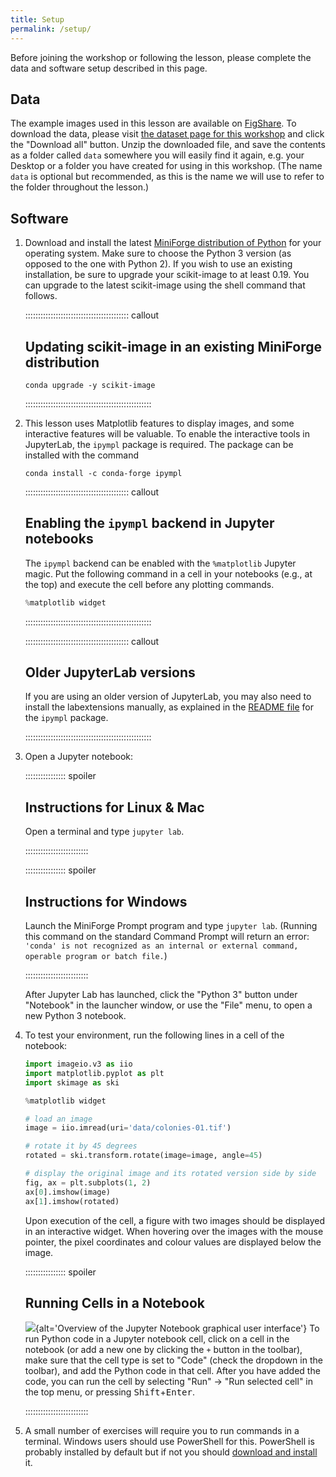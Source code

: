 ```yaml
---
title: Setup
permalink: /setup/
---
```


Before joining the workshop or following the lesson, please complete the data and software setup described in this page.

## Data

The example images used in this lesson are available on [FigShare](https://figshare.com/).
To download the data, please visit [the dataset page for this workshop][figshare-data]
and click the "Download all" button.
Unzip the downloaded file, and save the contents as a folder  called `data` somewhere you will easily find it again,
e.g. your Desktop or a folder you have created for using in this workshop.
(The name `data` is optional but recommended, as this is the name we will use to refer to the folder throughout the lesson.)

## Software

1. Download and install the latest [MiniForge distribution of Python](https://conda-forge.org/download/) for your operating system. 
   Make sure to choose the Python 3 version (as opposed to the one with Python 2). 
   If you wish to use an existing installation, be sure to upgrade your scikit-image to at least 0.19.
   You can upgrade to the latest scikit-image using the shell command that follows.

   :::::::::::::::::::::::::::::::::::::::::  callout

   ## Updating scikit-image in an existing MiniForge distribution

   ```shell
   conda upgrade -y scikit-image
   ```

   ::::::::::::::::::::::::::::::::::::::::::::::::::

2. This lesson uses Matplotlib features to display images, and some
   interactive features will be valuable. To enable the interactive
   tools in JupyterLab, the `ipympl` package is required. The package
   can be installed with the command

   ```shell
   conda install -c conda-forge ipympl
   ```

   :::::::::::::::::::::::::::::::::::::::::  callout

   ## Enabling the `ipympl` backend in Jupyter notebooks

   The `ipympl` backend can be enabled with the `%matplotlib` Jupyter
   magic. Put the following command in a cell in your notebooks
   (e.g., at the top) and execute the cell before any plotting commands.

   ```python
   %matplotlib widget
   ```

   ::::::::::::::::::::::::::::::::::::::::::::::::::

   :::::::::::::::::::::::::::::::::::::::::  callout

   ## Older JupyterLab versions

   If you are using an older version of JupyterLab, you may also need
   to install the labextensions manually, as explained in the [README
   file](https://github.com/matplotlib/ipympl#readme) for the `ipympl`
   package.


   ::::::::::::::::::::::::::::::::::::::::::::::::::

3. Open a Jupyter notebook:

   ::::::::::::::::  spoiler

   ## Instructions for Linux \& Mac

   Open a terminal and type `jupyter lab`.


   :::::::::::::::::::::::::

   ::::::::::::::::  spoiler

   ## Instructions for Windows

   Launch the MiniForge Prompt program and type `jupyter lab`.
   (Running this command on the standard Command Prompt will return an error:
   `'conda' is not recognized as an internal or external command, operable program or batch file.`)


   :::::::::::::::::::::::::

   After Jupyter Lab has launched, click the "Python 3" button under "Notebook" in the launcher window,
   or use the "File" menu, to open a new Python 3 notebook.

4. To test your environment, run the following lines in a cell of the notebook:

   ```python
   import imageio.v3 as iio
   import matplotlib.pyplot as plt
   import skimage as ski

   %matplotlib widget

   # load an image
   image = iio.imread(uri='data/colonies-01.tif')

   # rotate it by 45 degrees
   rotated = ski.transform.rotate(image=image, angle=45)

   # display the original image and its rotated version side by side
   fig, ax = plt.subplots(1, 2)
   ax[0].imshow(image)
   ax[1].imshow(rotated)
   ```

   Upon execution of the cell, a figure with two images should be displayed in an interactive widget. When hovering over the images with the mouse pointer, the pixel coordinates and colour values are displayed below the image.

   ::::::::::::::::  spoiler

   ## Running Cells in a Notebook

   ![](fig/jupyter_overview.png){alt='Overview of the Jupyter Notebook graphical user interface'}
   To run Python code in a Jupyter notebook cell, click on a cell in the notebook
   (or add a new one by clicking the `+` button in the toolbar),
   make sure that the cell type is set to "Code" (check the dropdown in the toolbar),
   and add the Python code in that cell.
   After you have added the code,
   you can run the cell by selecting "Run" -> "Run selected cell" in the top menu,
   or pressing <kbd>Shift</kbd>\+<kbd>Enter</kbd>.


   :::::::::::::::::::::::::

5. A small number of exercises will require you to run commands in a terminal. Windows users should 
use PowerShell for this. PowerShell is probably installed by default but if not you should
[download and install](https://apps.microsoft.com/detail/9MZ1SNWT0N5D?hl=en-eg&gl=EG) it.

[figshare-data]: https://figshare.com/articles/dataset/Data_Carpentry_Image_Processing_Data_beta_/19260677
